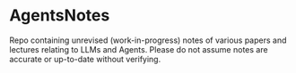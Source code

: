 # AgentsNotes
Repo containing unrevised (work-in-progress) notes of various papers and lectures relating to LLMs and Agents.
Please do not assume notes are accurate or up-to-date without verifying.
